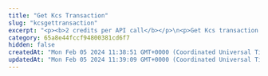 ```yaml
---
title: "Get Kcs Transaction"
slug: "kcsgettransaction"
excerpt: "<p><b>2 credits per API call</b></p>\n<p>Get Kcs transaction by transaction hash.</p>"
category: 65a8e44fccf94800381cd6f7
hidden: false
createdAt: "Mon Feb 05 2024 11:38:51 GMT+0000 (Coordinated Universal Time)"
updatedAt: "Mon Feb 05 2024 11:39:09 GMT+0000 (Coordinated Universal Time)"
---
```

